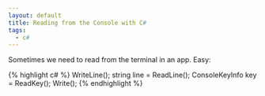 ```yaml
---
layout: default
title: Reading from the Console with C#
tags:
  - c#
---
```


Sometimes we need to read from the terminal in an app.  Easy:

{% highlight c# %}
WriteLine();
string line = ReadLine();
ConsoleKeyInfo key = ReadKey();
Write();
{% endhighlight %}